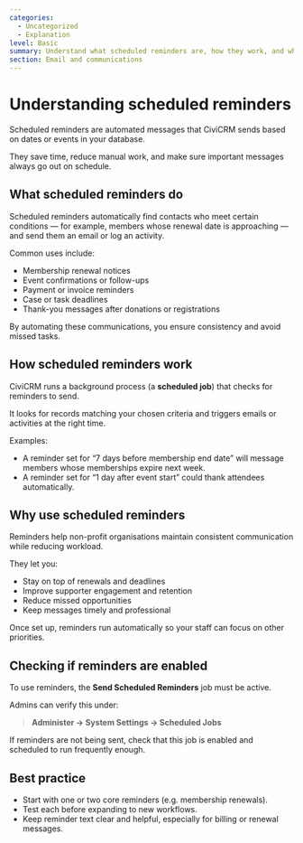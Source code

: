```yaml
---
categories:
  - Uncategorized
  - Explanation
level: Basic
summary: Understand what scheduled reminders are, how they work, and why they're useful for automating communications in CiviCRM.
section: Email and communications
---
```


# Understanding scheduled reminders

Scheduled reminders are automated messages that CiviCRM sends based on dates or events in your database.

They save time, reduce manual work, and make sure important messages always go out on schedule.

## What scheduled reminders do

Scheduled reminders automatically find contacts who meet certain conditions — for example, members whose renewal date is approaching — and send them an email or log an activity.

Common uses include:

- Membership renewal notices  
- Event confirmations or follow-ups  
- Payment or invoice reminders  
- Case or task deadlines  
- Thank-you messages after donations or registrations  

By automating these communications, you ensure consistency and avoid missed tasks.

## How scheduled reminders work

CiviCRM runs a background process (a **scheduled job**) that checks for reminders to send.

It looks for records matching your chosen criteria and triggers emails or activities at the right time.

Examples:

- A reminder set for “7 days before membership end date” will message members whose memberships expire next week.  
- A reminder set for “1 day after event start” could thank attendees automatically.  

## Why use scheduled reminders

Reminders help non-profit organisations maintain consistent communication while reducing workload.

They let you:

- Stay on top of renewals and deadlines  
- Improve supporter engagement and retention  
- Reduce missed opportunities  
- Keep messages timely and professional  

Once set up, reminders run automatically so your staff can focus on other priorities.

## Checking if reminders are enabled

To use reminders, the **Send Scheduled Reminders** job must be active.

Admins can verify this under:

> **Administer → System Settings → Scheduled Jobs**

If reminders are not being sent, check that this job is enabled and scheduled to run frequently enough.

## Best practice

- Start with one or two core reminders (e.g. membership renewals).  
- Test each before expanding to new workflows.  
- Keep reminder text clear and helpful, especially for billing or renewal messages.
